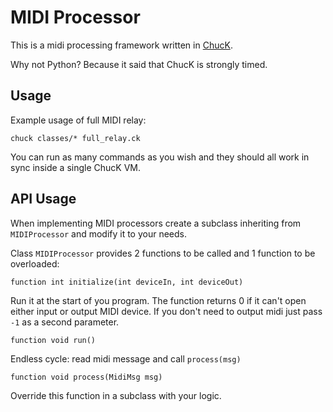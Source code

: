 # MIDI Processor

This is a midi processing framework written in [ChucK](http://chuck.cs.princeton.edu).

Why not Python? Because it said that ChucK is strongly timed.

## Usage

Example usage of full MIDI relay:
```
chuck classes/* full_relay.ck
```

You can run as many commands as you wish and they should all work in sync inside a single ChucK VM.

## API Usage

When implementing MIDI processors create a subclass inheriting from `MIDIProcessor` and modify it to your needs.

Class `MIDIProcessor` provides 2 functions to be called and 1 function to be overloaded:

```
function int initialize(int deviceIn, int deviceOut)
```
Run it at the start of you program.
The function returns 0 if it can't open either input or output MIDI device.
If you don't need to output midi just pass `-1` as a second parameter.

```
function void run()
```
Endless cycle: read midi message and call `process(msg)`

```
function void process(MidiMsg msg)
```
Override this function in a subclass with your logic.